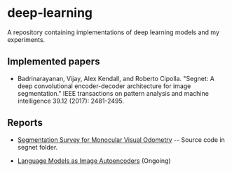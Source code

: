 # deep-learning
A repository containing implementations of deep learning models and my experiments.

## Implemented papers
- Badrinarayanan, Vijay, Alex Kendall, and Roberto Cipolla. "Segnet: A deep convolutional encoder-decoder architecture for image segmentation." IEEE transactions on pattern analysis and machine intelligence 39.12 (2017): 2481-2495.

## Reports
- [Segmentation Survey for Monocular Visual Odometry](https://drive.google.com/file/d/1PEhD_UBlzgvFV2HVd9tHyDKFjhN9tilp/view?usp=sharing)
-- Source code in segnet folder.

- [Language Models as Image Autoencoders](https://nimuh.github.io) (Ongoing)
